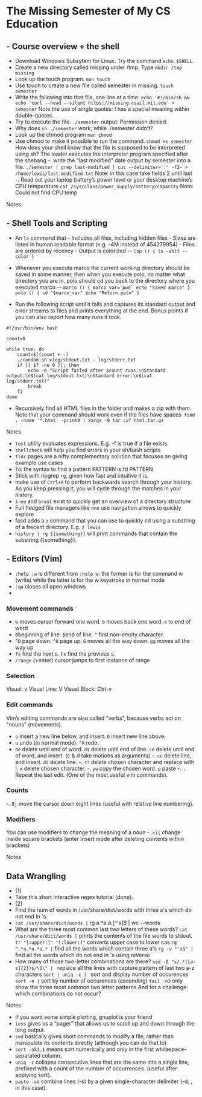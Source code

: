 # The Missing Semester of My CS Education

## - Course overview + the shell
- Download Windows Subsytem for Linux. Try the command ```echo $SHELL.```
- Create a new directory called missing under /tmp. Type ```mkdir /tmp missing```
- Look up the touch program. ```man touch```
- Use touch to create a new file called semester in missing. ```touch semester```
- Write the following into that file, one line at a time: ```echo '#!/bin/sh && echo 'curl --head --silent https://missing.csail.mit.edu' > semester``` Note the use of single quotes: ! has a special meaning within double-quotes.
- Try to execute the file. ```./semester``` output: Permission denied. 
- Why does ```sh ./semester``` work, while ./semester didn’t?
- Look up the chmod program ```man chmod```
- Use chmod to make it possible to run the command. ```chmod +x semester``` How does your shell know that the file is supposed to be interpreted using sh? The loader executes the interpreter program specified after the shebang
-. write the “last modified” date output by semester into a file. ```./semester | grep last-modified | cut --delimiter=':' -f2- > /home/lewis/last-modified.txt``` Note: in this case take fields 2 until last
-. Read out your laptop battery’s power level or your desktop machine’s CPU temperature ```cat /sys/class/power_supply/battery/capacity``` Note: Could not find CPU temp

Notes:

## - Shell Tools and Scripting
- An ```ls``` command that - Includes all files, including hidden files - Sizes are listed in human readable format (e.g. -4M instead of 454279954) - Files are ordered by recency - Output is colorized -- ```lsp () { ls -ahlt --color }```

- Whenever you execute marco the current working directory should be saved in some manner, then when you execute polo, no matter what directory you are in, polo should cd you back to the directory where you executed marco
-- ```marco () {
        marco_var=`pwd`
        echo "Saved marco"
}
polo () {
        cd "$marco_var"
        echo "Return polo"
}```

- Run the following script until it fails and captures its standard output and error streams to files and prints everything at the end. Bonus points if you can also report how many runs it took.

```
#!/usr/bin/env bash

count=0

while true; do 
    count=$((count + -) 
    ./random.sh >log/stdout.txt - log/stderr.txt 
    if [[ $? -ne 0 ]]; then 
        echo -e "Script failed after $count runs.\nStandard output:\n$(cat log/stdout.txt)\nStandard error:\n$(cat log/stderr.txt)" 
        break 
    fi 
done
```

- Recursively find all HTML files in the folder and makes a zip with them. Note that your command should work even if the files have spaces``` find . -name '*.html' -print0 | xargs -0 tar cvf html.tar.gz```

Notes
- ```test``` utility evaluates expressions. E.g. -f is true if a file exists.
- ```shellcheck``` will help you find errors in your sh/bash scripts
- ```tldr``` pages are a nifty complementary solution that focuses on giving example use cases
- ```fd```: the syntax to find a pattern PATTERN is fd PATTERN
- Stick with ripgrep ```rg```, given how fast and intuitive it is.
- make use of ```Ctrl+R``` to perform backwards search through your history. As you keep pressing it, you will cycle through the matches in your history.
- ```tree``` and ```broot``` exist to quickly get an overview of a directory structure
- Full fledged file managers like ```nnn``` use navigation arrows to quickly explore
- fasd adds a ```z``` command that you can use to quickly cd using a substring of a frecent directory. E.g. ```z lewis```
- ```history | rg {{something}}``` will print commands that contain the substring {{something}}.

## - Editors (Vim)
- ```:help :w``` is different from ```:help w```: the former is for the command w (write) while the latter is for the w keystroke in normal mode
- ```:qa``` closes all open windows
- 
### Movement commands
- ```w``` moves cursor forward one word. ```b``` moves back one word. ```e``` to end of word
- ```0```beginning of line. ```$```end of line. ```^``` first non-empty character.
- ```^D``` page down. ```^U``` page up. ```G``` moves all the way down. ```gg``` moves all the way up
- ```fs``` find the next s. ```Fs``` find the previous s.
- ```/range``` (+enter) cursor jumps to first instance of range

### Selection
Visual: v
Visual Line: V
Visual Block: Ctrl-v

### Edit commands
Vim’s editing commands are also called “verbs”, because verbs act on "nouns" (movements).
- ```o``` insert a new line below, and insert. ```O``` insert new line above.
- ```u``` undo (in normal mode). ```^R``` redo.
- ```de``` delete until end of word. ```d$``` delete until end of line. ```ce``` delete until end of word, and insert. (c & d take motions as arguments)
-. ```cc``` delete line, and insert. ```dd``` delete line.
-. ```r!``` delete chosen character and replace with !. ```x``` delete chosen character.
-. ```yw``` copy the chosen word. ```p``` paste
-. ```.``` Repeat the last edit. (One of the most useful vim commands).

### Counts
-. ```8j``` move the cursor down eight lines (useful with relative line numbering).

### Modifiers
You can use modifiers to change the meaning of a noun
-. ```ci[``` change inside square brackets (enter insert mode after deleting contents within brackets)

Notes

## Data Wrangling
- (1)
- Take this short interactive regex tutorial (done).
- (2)
- Find the num of words in /usr/share/dict/words with three a's which do not end in 's. 
- ```cat /usr/share/dict/words |``` rg a.*a.*a.*[^\'s]$ | wc --words
- What are the three most common last two letters of these words? 
```cat /usr/share/dict/words |``` prints the contents of the file words to stdout.
```tr "[:upper:]" "[:lower:]"``` converts upper case to lower cas
```rg ^.*a.*a.*a.* |```  find all the words which contain three a's
```rg -v "'s$" |``` find all the words which do not end in 's using reVerse
- How many of those two-letter combinations are there? 
```sed -E "s/.*([a-z]{2})$/\1\" | ``` replace all the lines with capture pattern of last two a-z characters
```sort | uniq -c | ``` sort and display number of occurences
```sort -n |``` sort by number of occurences (ascending)
```tail -n3``` only show the three most common two letter patterns
And for a challenge: which combinations do not occur?

Notes
- if you want some simple plotting, gnuplot is your friend
- ```less``` gives us a “pager” that allows us to scroll up and down through the long output.
- ```sed``` basically gives short commands to modify a file, rather than manipulate its contents directly (although you can do that to)
- ```sort -nk1,1``` means sort numerically and only in the first whitespace-separated column.
- ```uniq -c``` collapse consecutive lines that are the same into a single line, prefixed with a count of the number of occurrences. (useful after applying sort).
- ```paste -sd```  combine lines (-s) by a given single-character delimiter (-d; , in this case).

